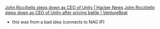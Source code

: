 
[John Riccitiello steps down as CEO of Unity | Hacker News](https://news.ycombinator.com/item?id=37825292)
[John Riccitiello steps down as CEO of Unity after pricing battle | VentureBeat](https://venturebeat.com/games/john-riccitiello-steps-down-as-ceo-of-unity-after-pricing-battle/)
- this was from a bad idea (connects to NAG IP)
